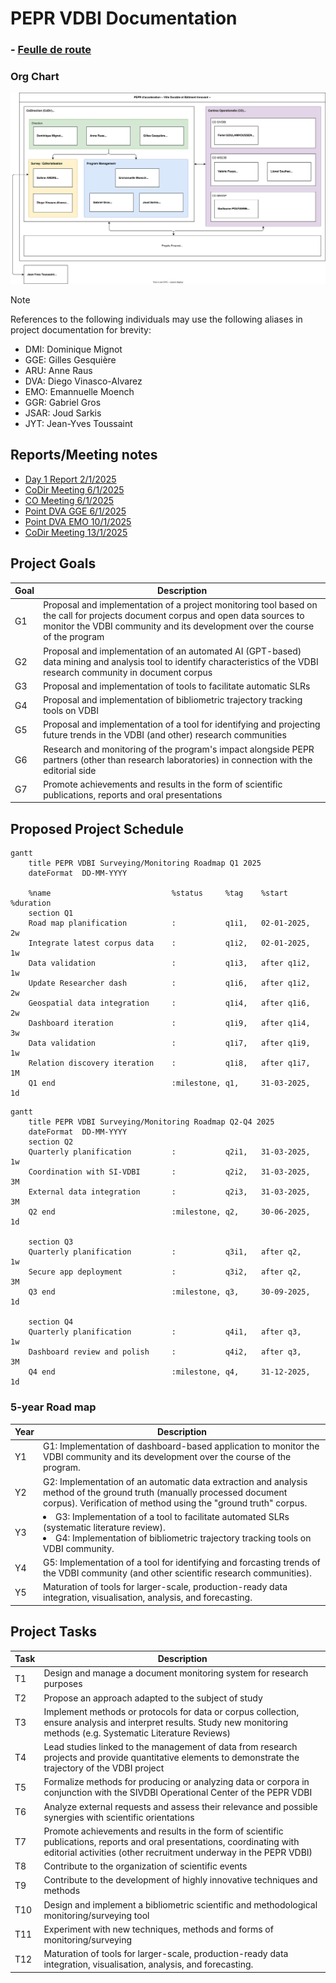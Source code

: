 # PEPR VDBI Documentation

### - [Feulle de route](https://pepr-vdbi.fr/feuille-de-route-scientifique-et-technique)

### Org Chart
![org chart](./organigramme.drawio.svg)

> [!NOTE]
> References to the following individuals may use the following aliases in project documentation for brevity:
> - DMI: Dominique Mignot
> - GGE: Gilles Gesquière
> - ARU: Anne Raus
> - DVA: Diego Vinasco-Alvarez
> - EMO: Emannuelle Moench
> - GGR: Gabriel Gros
> - JSAR: Joud Sarkis
> - JYT: Jean-Yves Toussaint

## Reports/Meeting notes
- [Day 1 Report 2/1/2025](./meeting_notes/02-01-2025_DVA.md)
- [CoDir Meeting 6/1/2025](./meeting_notes/06-01-2025_vdbi.md)
- [CO Meeting 6/1/2025](./meeting_notes/06-01-2025_co.md)
- [Point DVA GGE 6/1/2025](./meeting_notes/06-01-2025_point.md)
- [Point DVA EMO 10/1/2025](./meeting_notes/10-01-2025_DVA_EMO.md)
- [CoDir Meeting 13/1/2025](./meeting_notes/13-01-2025_codir.md)


## Project Goals

| Goal | Description                                                                                                                                                                                                    |
| ---- | -------------------------------------------------------------------------------------------------------------------------------------------------------------------------------------------------------------- |
| G1   | Proposal and implementation of a project monitoring tool based on the call for projects document corpus and open data sources to monitor the VDBI community and its development over the course of the program |
| G2   | Proposal and implementation of an automated AI (GPT-based) data mining and analysis tool to identify characteristics of the VDBI research community in document corpus                                         |
| G3   | Proposal and implementation of tools to facilitate automatic SLRs                                                                                                                                              |
| G4   | Proposal and implementation of bibliometric trajectory tracking tools on VDBI                                                                                                                                  |
| G5   | Proposal and implementation of a tool for identifying and projecting future trends in the VDBI (and other) research communities                                                                                |
| G6   | Research and monitoring of the program's impact alongside PEPR partners (other than research laboratories) in connection with the editorial side                                                               |
| G7   | Promote achievements and results in the form of scientific publications, reports and oral presentations                                                                                                        |


## Proposed Project Schedule

```mermaid
gantt
    title PEPR VDBI Surveying/Monitoring Roadmap Q1 2025
    dateFormat  DD-MM-YYYY

    %name                           %status     %tag    %start          %duration
    section Q1
    Road map planification          :           q1i1,   02-01-2025,     2w
    Integrate latest corpus data    :           q1i2,   02-01-2025,     1w
    Data validation                 :           q1i3,   after q1i2,     1w
    Update Researcher dash          :           q1i6,   after q1i2,     2w
    Geospatial data integration     :           q1i4,   after q1i6,     2w
    Dashboard iteration             :           q1i9,   after q1i4,     3w
    Data validation                 :           q1i7,   after q1i9,     1w
    Relation discovery iteration    :           q1i8,   after q1i7,     1M
    Q1 end                          :milestone, q1,     31-03-2025,     1d
```

```mermaid
gantt
    title PEPR VDBI Surveying/Monitoring Roadmap Q2-Q4 2025
    dateFormat  DD-MM-YYYY
    section Q2
    Quarterly planification         :           q2i1,   31-03-2025,     1w
    Coordination with SI-VDBI       :           q2i2,   31-03-2025,     3M
    External data integration       :           q2i3,   31-03-2025,     3M
    Q2 end                          :milestone, q2,     30-06-2025,     1d

    section Q3
    Quarterly planification         :           q3i1,   after q2,       1w
    Secure app deployment           :           q3i2,   after q2,       3M
    Q3 end                          :milestone, q3,     30-09-2025,     1d

    section Q4
    Quarterly planification         :           q4i1,   after q3,       1w
    Dashboard review and polish     :           q4i2,   after q3,       3M
    Q4 end                          :milestone, q4,     31-12-2025,     1d
```

### 5-year Road map
| Year | Description                                                                                                                                                                                |
| ---- | ------------------------------------------------------------------------------------------------------------------------------------------------------------------------------------------ |
| Y1   | G1: Implementation of dashboard-based application to monitor the VDBI community and its development over the course of the program.                                                        |
| Y2   | G2: Implementation of an automatic data extraction and analysis method of the ground truth (manually processed document corpus). Verification of method using the "ground truth" corpus.   |
| Y3   | <li>G3: Implementation of a tool to facilitate automated SLRs (systematic literature review).</li><li>G4: Implementation of bibliometric trajectory tracking tools on VDBI community.</li> |
| Y4   | G5: Implementation of a tool for identifying and forcasting trends of the VDBI community (and other scientific research communities).                                                      |
| Y5   | Maturation of tools for larger-scale, production-ready data integration, visualisation, analysis, and forecasting.                                                                         |



## Project Tasks

| Task | Description                                                                                                                                                                                   |
| ---- | --------------------------------------------------------------------------------------------------------------------------------------------------------------------------------------------- |
| T1   | Design and manage a document monitoring system for research purposes                                                                                                                          |
| T2   | Propose an approach adapted to the subject of study                                                                                                                                           |
| T3   | Implement methods or protocols for data or corpus collection, ensure analysis and interpret results. Study new monitoring methods (e.g. Systematic Literature Reviews)                        |
| T4   | Lead studies linked to the management of data from research projects and provide quantitative elements to demonstrate the trajectory of the VDBI project                                      |
| T5   | Formalize methods for producing or analyzing data or corpora in conjunction with the SIVDBI Operational Center of the PEPR VDBI                                                               |
| T6   | Analyze external requests and assess their relevance and possible synergies with scientific orientations                                                                                      |
| T7   | Promote achievements and results in the form of scientific publications, reports and oral presentations, coordinating with editorial activities (other recruitment underway in the PEPR VDBI) |
| T8   | Contribute to the organization of scientific events                                                                                                                                           |
| T9   | Contribute to the development of highly innovative techniques and methods                                                                                                                     |
| T10  | Design and implement a bibliometric scientific and methodological monitoring/surveying tool                                                                                                                |
| T11  | Experiment with new techniques, methods and forms of monitoring/surveying                                                                                                                     |
| T12  | Maturation of tools for larger-scale, production-ready data integration, visualisation, analysis, and forecasting.                                                                            |

